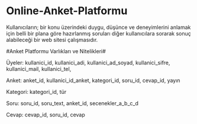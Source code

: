 # Online-Anket-Platformu
Kullanıcıların; bir konu üzerindeki duygu, düşünce ve deneyimlerini anlamak için belli bir plana göre hazırlanmış soruları diğer kullanıcılara sorarak sonuç alabileceği bir web sitesi çalışmasıdır.


#Anket Platformu Varlıkları ve Nitelikleri#

Üyeler:
kullanici_id,
kullanici_adi,
kullanici_ad_soyad,
kullanici_sifre,
kullanici_mail,
kullanici_tel,

Anket:
anket_id,
kullanici_id_anket,
kategori_id,
soru_id,
cevap_id,
yayın

Kategori:
kategori_id,
tür

Soru:
soru_id,
soru_text,
anket_id,
secenekler_a_b_c_d

Cevap:
cevap_id,
soru_id,
cevap
